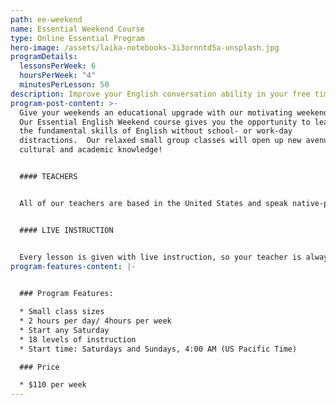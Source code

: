 ```yaml
---
path: ee-weekend
name: Essential Weekend Course
type: Online Essential Program
hero-image: /assets/laika-notebooks-3i3ornntd5a-unsplash.jpg
programDetails:
  lessonsPerWeek: 6
  hoursPerWeek: "4"
  minutesPerLesson: 50
description: Improve your English conversation ability in your free time!
program-post-content: >-
  Give your weekends an educational upgrade with our motivating weekend course!
  Our Essential English Weekend course gives you the opportunity to learn all of
  the fundamental skills of English without school- or work-day
  distractions.  Our relaxed small group classes will open up new avenues of
  cultural and academic knowledge!


  #### TEACHERS


  All of our teachers are based in the United States and speak native-proficient level English. Every teacher has a TEFL Certificate or Master's Degree and extensive instructional experience.


  #### LIVE INSTRUCTION


  Every lesson is given with live instruction, so your teacher is always there to provide feedback and correction. You'll meet and practice with students from around the world as you improve your English skills together!
program-features-content: |-
  

  ### Program Features:

  * Small class sizes
  * 2 hours per day/ 4hours per week
  * Start any Saturday
  * 18 levels of instruction
  * Start time: Saturdays and Sundays, 4:00 AM (US Pacific Time)

  ### Price

  * $110 per week
---
```

